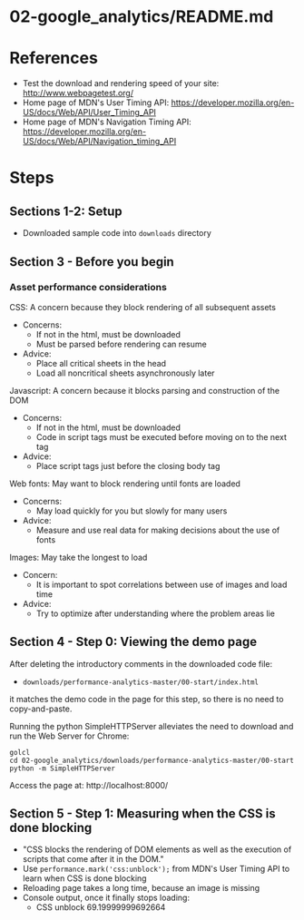 # 02-google_analytics/README.md

# References

- Test the download and rendering speed of your site: http://www.webpagetest.org/
- Home page of MDN's User Timing API: https://developer.mozilla.org/en-US/docs/Web/API/User_Timing_API
- Home page of MDN's Navigation Timing API: https://developer.mozilla.org/en-US/docs/Web/API/Navigation_timing_API

# Steps

## Sections 1-2: Setup

- Downloaded sample code into `downloads` directory

## Section 3 - Before you begin

### Asset performance considerations

CSS: A concern because they block rendering of all subsequent assets

- Concerns:
  - If not in the html, must be downloaded
  - Must be parsed before rendering can resume
- Advice:
  - Place all critical sheets in the head
  - Load all noncritical sheets asynchronously later

Javascript: A concern because it blocks parsing and construction of the DOM

- Concerns:
  - If not in the html, must be downloaded
  - Code in script tags must be executed before moving on to the next tag
- Advice:
  - Place script tags just before the closing body tag

Web fonts: May want to block rendering until fonts are loaded

- Concerns:
  - May load quickly for you but slowly for many users
- Advice:
  - Measure and use real data for making decisions about the use of fonts

Images: May take the longest to load

- Concern:
  - It is important to spot correlations between use of images and load time
- Advice:
  - Try to optimize after understanding where the problem areas lie

## Section 4 - Step 0: Viewing the demo page

After deleting the introductory comments in the downloaded code file:

- `downloads/performance-analytics-master/00-start/index.html`

it matches the demo code in the page for this step, so there is no need to copy-and-paste.

Running the python SimpleHTTPServer alleviates the need to download and run
the Web Server for Chrome:

```
golcl
cd 02-google_analytics/downloads/performance-analytics-master/00-start
python -m SimpleHTTPServer
```

Access the page at: http://localhost:8000/

## Section 5 - Step 1: Measuring when the CSS is done blocking

- "CSS blocks the rendering of DOM elements as well as the execution of scripts that come after it in the DOM."
- Use `performance.mark('css:unblock');` from MDN's User Timing API to learn when CSS is done blocking
- Reloading page takes a long time, because an image is missing
- Console output, once it finally stops loading:
  - CSS unblock 69.19999999692664





